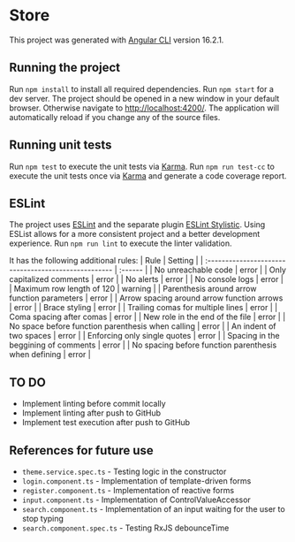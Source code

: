 # Store

This project was generated with [Angular CLI](https://github.com/angular/angular-cli) version 16.2.1.

## Running the project

Run `npm install` to install all required dependencies.
Run `npm start` for a dev server. The project should be opened in a new window in your default browser. Otherwise navigate to [http://localhost:4200/](http://localhost:4200/). The application will automatically reload if you change any of the source files.

## Running unit tests

Run `npm test` to execute the unit tests via [Karma](https://karma-runner.github.io).
Run `npm run test-cc` to execute the unit tests once via [Karma](https://karma-runner.github.io) and generate a code coverage report.

## ESLint

The project uses [ESLint](https://eslint.org/) and the separate plugin [ESLint Stylistic](https://eslint.style).
Using ESList allows for a more consistent project and a better development experience.
Run `npm run lint` to execute the linter validation.

It has the following additional rules:
| Rule | Setting |
| :--------------------------------------------------- | :------ |
| No unreachable code                                  | error   |
| Only capitalized comments                            | error   |
| No alerts                                            | error   |
| No console logs                                      | error   |
| Maximum row length of 120                            | warning |
| Parenthesis around arrow function parameters         | error   |
| Arrow spacing around arrow function arrows           | error   |
| Brace styling                                        | error   |
| Trailing comas for multiple lines                    | error   |
| Coma spacing after comas                             | error   |
| New role in the end of the file                      | error   |
| No space before function parenthesis when calling    | error   |
| An indent of two spaces                              | error   |
| Enforcing only single quotes                         | error   |
| Spacing in the beggining of comments                 | error   |
| No spacing before function parenthesis when defining | error   |

## TO DO

- Implement linting before commit locally
- Implement linting after push to GitHub
- Implement test execution after push to GitHub

## References for future use

- `theme.service.spec.ts` - Testing logic in the constructor
- `login.component.ts` - Implementation of template-driven forms
- `register.component.ts` - Implementation of reactive forms
- `input.component.ts` - Implementation of ControlValueAccessor
- `search.component.ts` - Implementation of an input waiting for the user to stop typing
- `search.component.spec.ts` - Testing RxJS debounceTime
